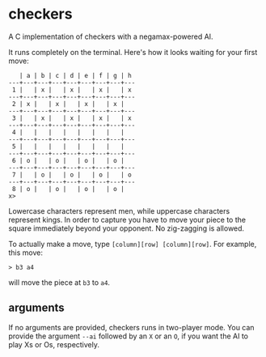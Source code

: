 # checkers
A C implementation of checkers with a negamax-powered AI.

It runs completely on the terminal. Here's how it looks waiting for your first move:
```
   | a | b | c | d | e | f | g | h
---+---+---+---+---+---+---+---+---
 1 |   | x |   | x |   | x |   | x
---+---+---+---+---+---+---+---+---
 2 | x |   | x |   | x |   | x |
---+---+---+---+---+---+---+---+---
 3 |   | x |   | x |   | x |   | x
---+---+---+---+---+---+---+---+---
 4 |   |   |   |   |   |   |   |
---+---+---+---+---+---+---+---+---
 5 |   |   |   |   |   |   |   |
---+---+---+---+---+---+---+---+---
 6 | o |   | o |   | o |   | o |
---+---+---+---+---+---+---+---+---
 7 |   | o |   | o |   | o |   | o
---+---+---+---+---+---+---+---+---
 8 | o |   | o |   | o |   | o |
x>
```
Lowercase characters represent men, while uppercase characters represent kings.
In order to capture you have to move your piece to the square immediately beyond your opponent.
No zig-zagging is allowed.

To actually make a move, type `[column][row] [column][row]`. For example, this move:
```
> b3 a4
```
will move the piece at `b3` to `a4`.

## arguments
If no arguments are provided, checkers runs in two-player mode. You can provide the argument `--ai` followed by an `X` or an `O`, if you want the AI to play Xs or Os, respectively.
